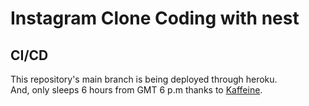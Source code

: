 # Instagram Clone Coding with nest

## CI/CD

This repository's main branch is being deployed through heroku.  
And, only sleeps 6 hours from GMT 6 p.m thanks to [Kaffeine](http://kaffeine.herokuapp.com/).
